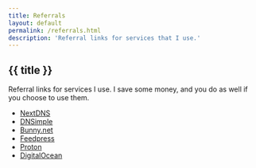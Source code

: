 ```yaml
---
title: Referrals
layout: default
permalink: /referrals.html
description: 'Referral links for services that I use.'
---
```

<h2 class="page__header">{{ title }}</h2>

Referral links for services I use. I save some money, and you do as well if you choose to use them.

<ul class="link__list">
  <li><a class="plausible-event-name=NextDNS+referral" href="https://nextdns.io/?from=m56mt3z6">NextDNS</a></li>
  <li><a class="plausible-event-name=DNSimple+referral" href="https://dnsimple.com/r/3a7cbb9e15df8f">DNSimple</a></li>
  <li><a class="plausible-event-name=bunny+referral" href="https://bunny.net?ref=revw3mehej">Bunny.net</a></li>
  <li><a class="plausible-event-name=Feedpress+referral" href="https://feedpress.com/?affid=34370">Feedpress</a></li>
  <li><a class="plausible-event-name=Proton+referral" href="https://pr.tn/ref/X775YX40Z50G">Proton</a></li>
  <li><a class="plausible-event-name=DigitalOcean+referral" href="https://m.do.co/c/3635bf99aee2">DigitalOcean</a></li>
</ul>